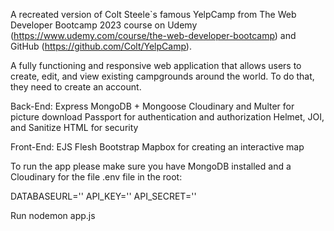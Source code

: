 A recreated version of Colt Steele`s famous YelpCamp from The Web Developer Bootcamp 2023 course on Udemy (https://www.udemy.com/course/the-web-developer-bootcamp) and GitHub (https://github.com/Colt/YelpCamp).

A fully functioning and responsive web application that allows users to create, edit, and view existing campgrounds around the world. To do that, they need to create an account. 

Back-End:
Express
MongoDB + Mongoose
Cloudinary and Multer for picture download
Passport for authentication and authorization
Helmet, JOI, and Sanitize HTML for security

Front-End:
EJS
Flesh
Bootstrap
Mapbox for creating an interactive map

To run the app please make sure you have MongoDB installed and a Cloudinary for the file .env file in the root:

DATABASEURL='<url>'
API_KEY=''<key>
API_SECRET='<secret>'

Run nodemon app.js
